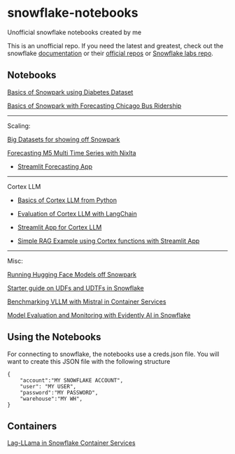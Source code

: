 # snowflake-notebooks
Unofficial snowflake notebooks created by me

This is an unofficial repo. If you need the latest and greatest, check out the snowflake [documentation](https://docs.snowflake.com/) or their [official repos](https://github.com/snowflakedb) or [Snowflake labs repo](https://github.com/Snowflake-Labs/).

## Notebooks

[Basics of Snowpark using Diabetes Dataset](SnowPark_Basics_Diabetes/Snowpark_For_Python_ML_Diabetes.ipynb)

[Basics of Snowpark with Forecasting Chicago Bus Ridership](Forecasting_ChicagoBus/Snowpark_Forecasting_Bus.ipynb)
  
---
Scaling:

[Big Datasets for showing off Snowpark](BigData_Demo/xgboost_tpcds.ipynb) 

[Forecasting M5 Multi Time Series with Nixlta](TimeSeries_M5/Forecasting_M5.ipynb)

- [Streamlit Forecasting App](TimeSeries_M5/TS_byseries_streamlit.ipynb)

--- 
Cortex LLM  
- [Basics of Cortex LLM from Python](Cortex_LLM/Cortex_LLM_Python.ipynb)  

- [Evaluation of Cortex LLM with LangChain](Cortex_LLM/Cortex_LangChain.ipynb)

- [Streamlit App for Cortex LLM](Cortex_LLM/Streamlit_Cortex_LLM.ipynb)  

- [Simple RAG Example using Cortex functions with Streamlit App](RAG_Example/End-to-end_RAG_Snowflake.ipynb)


---
Misc:

[Running Hugging Face Models off Snowpark](Snowpark_HuggingFace.ipynb)

[Starter guide on UDFs and UDTFs in Snowflake](UDF_UDTF_Examples.ipynb)

[Benchmarking VLLM with Mistral in Container Services](VLLM_benchmark_Mistral.ipynb)

[Model Evaluation and Monitoring with Evidently AI in Snowflake](SnowPark_Basics_Diabetes/Diabetes_Evidently.ipynb)




## Using the Notebooks

For connecting to snowflake, the notebooks use a creds.json file.  You will want to create this JSON file with the following structure
```
{
    "account":"MY SNOWFLAKE ACCOUNT",
    "user": "MY USER",
    "password":"MY PASSWORD",
    "warehouse":"MY WH",
}
```

## Containers

[Lag-LLama in Snowflake Container Services](https://github.com/rajshah4/Lagllama_demo)